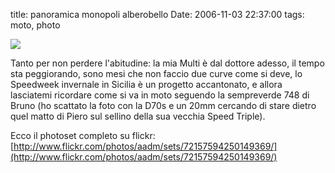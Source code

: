 title: panoramica monopoli alberobello
Date: 2006-11-03 22:37:00
tags: moto, photo
 

[![](http://static.flickr.com/85/223971403_f20a5706d9_m.jpg)](http://flickr.com/photos/72677765@N00/223971403)  
  
Tanto per non perdere l'abitudine: la mia Multi è dal dottore adesso, il tempo sta peggiorando, sono mesi che non faccio due curve come si deve, lo Speedweek invernale in Sicilia è un progetto accantonato, e allora lasciatemi ricordare come si va in moto seguendo la sempreverde 748 di Bruno (ho scattato la foto con la D70s e un 20mm cercando di stare dietro quel matto di Piero sul sellino della sua vecchia Speed Triple).  
  
Ecco il photoset completo su flickr: [http://www.flickr.com/photos/aadm/sets/72157594250149369/](http://www.flickr.com/photos/aadm/sets/72157594250149369/)
